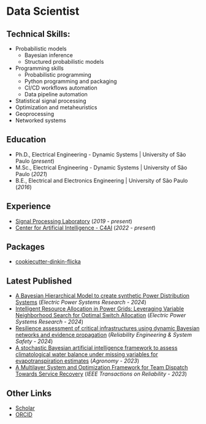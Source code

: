 # Data Scientist

## Technical Skills:

- Probabilistic models
  - Bayesian inference
  - Structured probabilistic models
- Programming skills
  - Probabilistic programming
  - Python programming and packaging
  - CI/CD workflows automation
  - Data pipeline automation
- Statistical signal processing
- Optimization and metaheuristics
- Geoprocessing
- Networked systems

## Education

- Ph.D., Electrical Engineering - Dynamic Systems | University of São Paulo (_present_)
- M.Sc., Electrical Engineering - Dynamic Systems | University of São Paulo (_2021_)
- B.E., Electrical and Electronics Engineering | University of São Paulo (_2016_)

## Experience

- [Signal Processing Laboratory](http://www1.sel.eesc.usp.br/lps/) (_2019 - present_)
- [Center for Artificial Intelligence - C4AI](https://c4ai.inova.usp.br/) (_2022 -
  present_)

## Packages

- [cookiecutter-dinkin-flicka](https://github.com/luizdesuo/cookiecutter-dinkin-flicka)

<!-- latest_published starts -->
## Latest Published
- [A Bayesian Hierarchical Model to create synthetic Power Distribution Systems](https://www.sciencedirect.com/science/article/pii/S0378779624005923) (_Electric Power Systems Research - 2024_)
- [Intelligent Resource Allocation in Power Grids: Leveraging Variable Neighborhood Search for Optimal Switch Allocation](https://ieeexplore.ieee.org/abstract/document/10570012/) (_Electric Power Systems Research - 2024_)
- [Resilience assessment of critical infrastructures using dynamic Bayesian networks and evidence propagation](https://www.sciencedirect.com/science/article/pii/S0951832023006051) (_Reliability Engineering & System Safety - 2024_)
- [A stochastic Bayesian artificial intelligence framework to assess climatological water balance under missing variables for evapotranspiration estimates](https://www.mdpi.com/2073-4395/13/12/2970) (_Agronomy - 2023_)
- [A Multilayer System and Optimization Framework for Team Dispatch Towards Service Recovery](https://ieeexplore.ieee.org/abstract/document/10255361/) (_IEEE Transactions on Reliability - 2023_)
<!-- latest_published ends -->

## Other Links

- [Scholar](https://scholar.google.com.br/citations?user=YLWr2gsAAAAJ)
- [ORCID](https://orcid.org/0000-0001-8629-1870)
